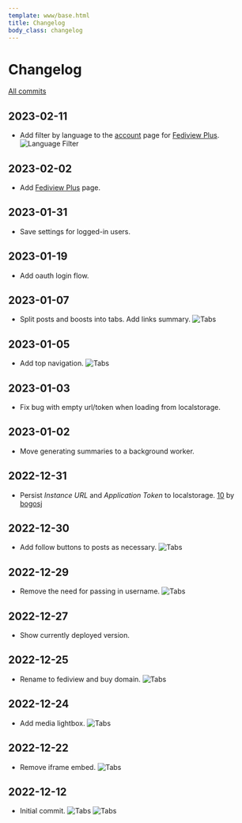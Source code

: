 ```yaml
---
template: www/base.html
title: Changelog
body_class: changelog
---
```


# Changelog

[All commits](https://github.com/adamghill/fediview/commits/main)

## 2023-02-11

- Add filter by language to the <a href="{% url 'account:account' %}">account</a> page for <a href="{% url 'www:plus' %}">Fediview Plus</a>.
![Language Filter](/static/img/screenshots/language-filter.png)

## 2023-02-02

- Add <a href="{% url 'www:plus' %}">Fediview Plus</a> page.

## 2023-01-31

- Save settings for logged-in users.

## 2023-01-19

- Add oauth login flow.

## 2023-01-07

- Split posts and boosts into tabs. Add links summary.
![Tabs](/static/img/screenshots/tabs.png)

## 2023-01-05

- Add top navigation.
![Tabs](/static/img/screenshots/top-nav.png)

## 2023-01-03

- Fix bug with empty url/token when loading from localstorage.

## 2023-01-02

- Move generating summaries to a background worker.

## 2022-12-31

- Persist *Instance URL* and *Application Token* to localstorage. [10](https://github.com/adamghill/fediview/pull/10) by [bogosj](https://github.com/bogosj)

## 2022-12-30

- Add follow buttons to posts as necessary.
![Tabs](/static/img/screenshots/follow.png)

## 2022-12-29

- Remove the need for passing in username.
![Tabs](/static/img/screenshots/no-username.png)

## 2022-12-27

- Show currently deployed version.

## 2022-12-25

- Rename to fediview and buy domain.
![Tabs](/static/img/screenshots/fediview.png)

## 2022-12-24

- Add media lightbox.
![Tabs](/static/img/screenshots/lightbox.png)

## 2022-12-22

- Remove iframe embed.
![Tabs](/static/img/screenshots/no-iframe.png)

## 2022-12-12

- Initial commit.
![Tabs](/static/img/screenshots/fedigest.png)
![Tabs](/static/img/screenshots/initial.png)
